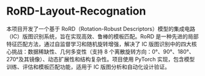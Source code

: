 # RoRD-Layout-Recognation

本项目开发了一个基于 RoRD（Rotation-Robust Descriptors）模型的集成电路（IC）版图识别系统，旨在实现高效、鲁棒的模板匹配。RoRD 是一种先进的局部特征匹配方法，通过自监督学习和随机旋转增强，解决了 IC 版图识别中的四大核心挑战：数据稀缺性、几何多变性（支持 8 个离散旋转方向：0°、90°、180°、270°及其镜像）、动态扩展性和结构复杂性。项目使用 PyTorch 实现，包含模型训练、评估和模板匹配功能，适用于 IC 版图分析和自动化设计验证。